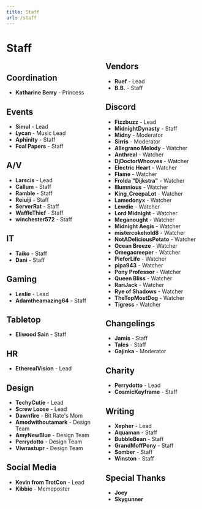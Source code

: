 ```yaml
---
title: Staff
url: /staff
---
```


# Staff
<div style="text-align: center">

<div>

<div style="columns: 2; text-align: left" class="staff-list text-box">

<div style="break-inside: avoid;">

## Coordination
- **Katharine Berry** - Princess

</div>


<div style="break-inside: avoid;">

## Events
- **Simul** - Lead
- **Lycan** - Music Lead
- **Aphinity** - Staff
- **Foal Papers** - Staff

</div>

<div style="break-inside: avoid;">

## A/V
- **Larscis** - Lead
- **Callum** - Staff
- **Ramble** - Staff
- **Reiuiji** - Staff
- **ServerRat** - Staff
- **WaffleThief** - Staff
- **winchester572** - Staff

</div>

<div style="break-inside: avoid;">

## IT
- **Taiko** - Staff
- **Dani** - Staff

</div>


<div style="break-inside: avoid;">

## Gaming
- **Leslie** - Lead
- **Adamtheamazing64** - Staff

</div>


<div style="break-inside: avoid;">

## Tabletop
- **Eliwood Sain** - Staff

</div>


<div style="break-inside: avoid;">

## HR
- **EtherealVision** - Lead

</div>


<div style="break-inside: avoid;">

## Design
- **TechyCutie** - Lead
- **Screw Loose** - Lead
- **Dawnfire** - Bit Rate's Mom
- **Amodwithoutamark** - Design Team
- **AmyNewBlue** - Design Team
- **Perrydotto** - Design Team
- **Viwrastupr** - Design Team

</div>


<div style="break-inside: avoid;">

## Social Media
- **Kevin from TrotCon** - Lead
- **Kibbie** - Memeposter

</div>


<div style="break-inside: avoid;">

## Vendors
- **Ruef** - Lead
- **B.B.** - Staff

</div>

<!-- 
<div style="break-inside: avoid;">

## VIP Relations
- **SonyaLynn** - Lead

</div>

-->


<div style="break-inside: avoid;">

## Discord
- **Fizzbuzz** - Lead
- **MidnightDynasty** - Staff
- **Midny** - Moderator
- **Sirris** - Moderator
- **Allegrano Melody** - Watcher
- **Anthreal** - Watcher
- **DjDoctorWhooves** - Watcher
- **Electric Heart** - Watcher
- **Flame** - Watcher
- **Frolda "Dijkstra"** - Watcher
- **Illumnious** - Watcher
- **King_CreepaLot** - Watcher
- **Lamedonyx** - Watcher
- **Lewdie** - Watcher
- **Lord Midnight** - Watcher
- **Meganought** - Watcher
- **Midnight Aegis** - Watcher
- **mistercokehold8** - Watcher
- **NotADeliciousPotato** - Watcher
- **Ocean Breeze** - Watcher
- **Omegacreeper** - Watcher
- **PieforLife** - Watcher
- **pipa943** - Watcher
- **Pony Professor** - Watcher
- **Queen Bliss** - Watcher
- **RariJack** - Watcher
- **Rye of Shadows** - Watcher
- **TheTopMostDog** - Watcher
- **Tigress** - Watcher

</div>


<div style="break-inside: avoid;">

## Changelings
- **Jamis** - Staff
- **Tales** - Staff
- **Gajinka** - Moderator

</div>

<div style="break-inside: avoid;">

## Charity
- **Perrydotto** - Lead
- **CosmicKeyframe** - Staff

</div>

<div style="break-inside: avoid;">

## Writing
- **Xepher** - Lead
- **Aquaman** - Staff
- **BubbleBean** - Staff
- **GrandMoffPony** - Staff
- **Somber** - Staff
- **Winston** - Staff

</div>

<div style="break-inside: avoid;">

## Special Thanks
- **Joey**
- **Skygunner**

</div>
</div>
</div>
</div>